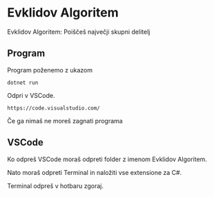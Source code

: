 # Evklidov Algoritem 

Evklidov Algoritem: Poiščeš največji skupni delitelj

## Program

Program poženemo z ukazom

```
dotnet run
```

Odpri v VSCode.

```
https://code.visualstudio.com/
```


Če ga nimaš ne moreš zagnati programa

## VSCode

Ko odpreš VSCode moraš odpreti folder z imenom Evklidov Algoritem.

Nato moraš odpreti Terminal in naložiti vse extensione za C#.

Terminal odpreš v hotbaru zgoraj.

